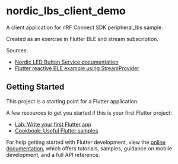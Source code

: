 # nordic_lbs_client_demo

A client application for nRF Connect SDK peripheral_lbs sample.

Created as an exercise in Flutter BLE and stream subscription.

Sources:

* [Nordic LED Button Service documentation](https://developer.nordicsemi.com/nRF_Connect_SDK/doc/latest/nrf/libraries/bluetooth_services/services/lbs.html)
* [Flutter reactive BLE example using StreamProvider](https://github.com/ubiqueIoT/flutter-reactive-ble-example/tree/master)

## Getting Started

This project is a starting point for a Flutter application.

A few resources to get you started if this is your first Flutter project:

- [Lab: Write your first Flutter app](https://docs.flutter.dev/get-started/codelab)
- [Cookbook: Useful Flutter samples](https://docs.flutter.dev/cookbook)

For help getting started with Flutter development, view the
[online documentation](https://docs.flutter.dev/), which offers tutorials,
samples, guidance on mobile development, and a full API reference.
